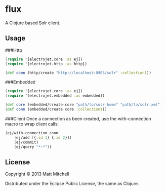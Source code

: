 # flux

A Clojure based Solr client.

## Usage

###Http

```clojure
(require '[electrojet.core :as ej])
(require '[electrojet.http :as http])

(def conn (http/create "http://localhost:8983/solr" :collection1))
```

###Embedded

```clojure
(require '[electrojet.core :as ej])
(require '[electrojet.embedded :as embedded])

(def core (embedded/create-core "path/to/solr-home" "path/to/solr.xml"))
(def conn (embedded/create core :collection1))
```

###Client
Once a connection as been created, use the with-connection macro to wrap client calls:

```clojure
(ej/with-connection conn
    (ej/add [{:id 1} {:id 2}])
    (ej/commit)
	(ej/query "*:*"))
```

## License

Copyright © 2013 Matt Mitchell

Distributed under the Eclipse Public License, the same as Clojure.